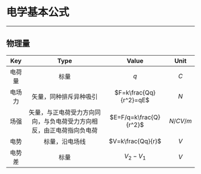 # 电学基本公式

---

## 物理量

|Key|Type|Value|Unit|
|:---:|:---:|:---:|:---:|
|电荷量|标量|$q$|$C$|
|电场力|矢量，同种排斥异种吸引|$F=k\frac{Qq}{r^2}=qE$|$N$|
|场强|矢量，与正电荷受力方向同向，与负电荷受力方向相反，由正电荷指向负电荷|$E=F/q=k\frac{Q}{r^2}$|$N/C V/m$|
|电势|标量，沿电场线|$V=k\frac{Qq}{r}$|$V$|
|电势差|标量|$V_2-V_1$|$V$|
